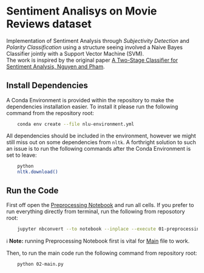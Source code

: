 # Sentiment Analisys on Movie Reviews dataset
Implementation of Sentiment Analysis through *Subjectivity Detection* and *Polarity Classification* using a structure seeing involved a Naive Bayes Classifier jointly with a Support Vector Machine (SVM). \
The work is inspired by the original paper [A Two-Stage Classifier for Sentiment Analysis, Nguyen and Pham](https://aclanthology.org/I13-1114.pdf).

## Install Dependencies
A Conda Environment is provided within the repository to make the dependencies installation easier. To install it please run the following command from the repository root:

```bash
    conda env create --file nlu-environment.yml
```

All dependencies should be included in the environment, however we might still miss out on some dependencies from `nltk`. A forthright solution to such an issue is to run the following commands after the Conda Environment is set to leave:
```bash
    python
    nltk.download()
```

## Run the Code
First off open the [Preprocessing Notebook](01-preprocessing.ipynb) and run all cells. If you prefer to run everything directly from terminal, run the following from reposotory root:
```bash
    jupyter nbconvert --to notebook --inplace --execute 01-preprocessing.ipynb
```

ℹ️ **Note:** running Preprocessing Notebook first is vital for [Main](02-main.py) file to work.

Then, to run the main code run the following command from repository root:
```bash
    python 02-main.py
```


